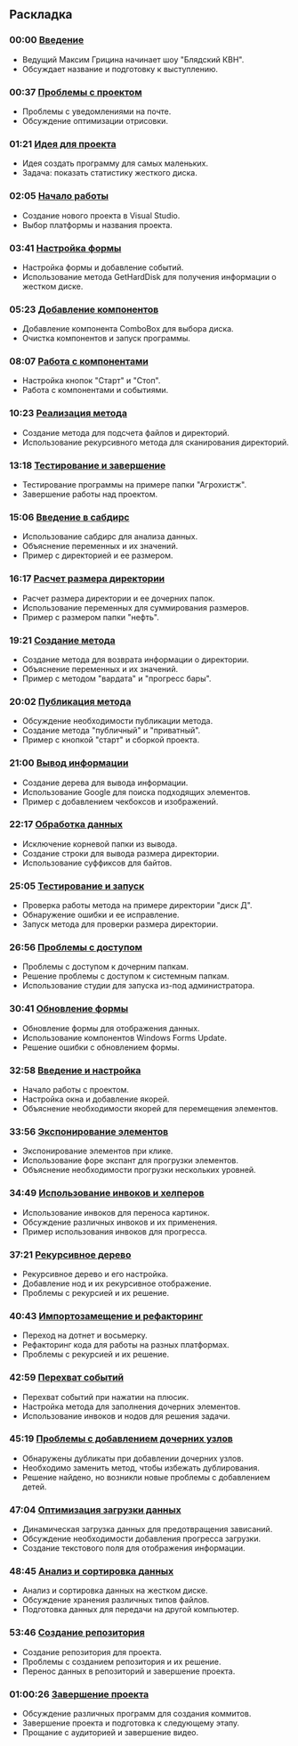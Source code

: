 ## Раскладка

### 00:00 [Введение](https://www.youtube.com/watch?v=1bBy3i7XpOU&t=0s)
- Ведущий Максим Грицина начинает шоу "Блядский КВН".
- Обсуждает название и подготовку к выступлению.

### 00:37 [Проблемы с проектом](https://www.youtube.com/watch?v=1bBy3i7XpOU&t=37s)
- Проблемы с уведомлениями на почте.
- Обсуждение оптимизации отрисовки.

### 01:21 [Идея для проекта](https://www.youtube.com/watch?v=1bBy3i7XpOU&t=81s)
- Идея создать программу для самых маленьких.
- Задача: показать статистику жесткого диска.

### 02:05 [Начало работы](https://www.youtube.com/watch?v=1bBy3i7XpOU&t=125s)
- Создание нового проекта в Visual Studio.
- Выбор платформы и названия проекта.

### 03:41 [Настройка формы](https://www.youtube.com/watch?v=1bBy3i7XpOU&t=221s)
- Настройка формы и добавление событий.
- Использование метода GetHardDisk для получения информации о жестком диске.

### 05:23 [Добавление компонентов](https://www.youtube.com/watch?v=1bBy3i7XpOU&t=323s)
- Добавление компонента ComboBox для выбора диска.
- Очистка компонентов и запуск программы.

### 08:07 [Работа с компонентами](https://www.youtube.com/watch?v=1bBy3i7XpOU&t=487s)
- Настройка кнопок "Старт" и "Стоп".
- Работа с компонентами и событиями.

### 10:23 [Реализация метода](https://www.youtube.com/watch?v=1bBy3i7XpOU&t=623s)
- Создание метода для подсчета файлов и директорий.
- Использование рекурсивного метода для сканирования директорий.

### 13:18 [Тестирование и завершение](https://www.youtube.com/watch?v=1bBy3i7XpOU&t=798s)
- Тестирование программы на примере папки "Агрохистж".
- Завершение работы над проектом.

### 15:06 [Введение в сабдирс](https://www.youtube.com/watch?v=1bBy3i7XpOU&t=906s)
- Использование сабдирс для анализа данных.
- Объяснение переменных и их значений.
- Пример с директорией и ее размером.

### 16:17 [Расчет размера директории](https://www.youtube.com/watch?v=1bBy3i7XpOU&t=977s)
- Расчет размера директории и ее дочерних папок.
- Использование переменных для суммирования размеров.
- Пример с размером папки "нефть".

### 19:21 [Создание метода](https://www.youtube.com/watch?v=1bBy3i7XpOU&t=1161s)
- Создание метода для возврата информации о директории.
- Объяснение переменных и их значений.
- Пример с методом "вардата" и "прогресс бары".

### 20:02 [Публикация метода](https://www.youtube.com/watch?v=1bBy3i7XpOU&t=1202s)
- Обсуждение необходимости публикации метода.
- Создание метода "публичный" и "приватный".
- Пример с кнопкой "старт" и сборкой проекта.

### 21:00 [Вывод информации](https://www.youtube.com/watch?v=1bBy3i7XpOU&t=1260s)
- Создание дерева для вывода информации.
- Использование Google для поиска подходящих элементов.
- Пример с добавлением чекбоксов и изображений.

### 22:17 [Обработка данных](https://www.youtube.com/watch?v=1bBy3i7XpOU&t=1337s)
- Исключение корневой папки из вывода.
- Создание строки для вывода размера директории.
- Использование суффиксов для байтов.

### 25:05 [Тестирование и запуск](https://www.youtube.com/watch?v=1bBy3i7XpOU&t=1505s)
- Проверка работы метода на примере директории "диск Д".
- Обнаружение ошибки и ее исправление.
- Запуск метода для проверки размера директории.

### 26:56 [Проблемы с доступом](https://www.youtube.com/watch?v=1bBy3i7XpOU&t=1616s)
- Проблемы с доступом к дочерним папкам.
- Решение проблемы с доступом к системным папкам.
- Использование студии для запуска из-под администратора.

### 30:41 [Обновление формы](https://www.youtube.com/watch?v=1bBy3i7XpOU&t=1841s)
- Обновление формы для отображения данных.
- Использование компонентов Windows Forms Update.
- Решение ошибки с обновлением формы.

### 32:58 [Введение и настройка](https://www.youtube.com/watch?v=1bBy3i7XpOU&t=1978s)
- Начало работы с проектом.
- Настройка окна и добавление якорей.
- Объяснение необходимости якорей для перемещения элементов.

### 33:56 [Экспонирование элементов](https://www.youtube.com/watch?v=1bBy3i7XpOU&t=2036s)
- Экспонирование элементов при клике.
- Использование форе экспант для прогрузки элементов.
- Объяснение необходимости прогрузки нескольких уровней.

### 34:49 [Использование инвоков и хелперов](https://www.youtube.com/watch?v=1bBy3i7XpOU&t=2089s)
- Использование инвоков для переноса картинок.
- Обсуждение различных инвоков и их применения.
- Пример использования инвоков для прогресса.

### 37:21 [Рекурсивное дерево](https://www.youtube.com/watch?v=1bBy3i7XpOU&t=2241s)
- Рекурсивное дерево и его настройка.
- Добавление нод и их рекурсивное отображение.
- Проблемы с рекурсией и их решение.

### 40:43 [Импортозамещение и рефакторинг](https://www.youtube.com/watch?v=1bBy3i7XpOU&t=2443s)
- Переход на дотнет и восьмерку.
- Рефакторинг кода для работы на разных платформах.
- Проблемы с рекурсией и их решение.

### 42:59 [Перехват событий](https://www.youtube.com/watch?v=1bBy3i7XpOU&t=2579s)
- Перехват событий при нажатии на плюсик.
- Настройка метода для заполнения дочерних элементов.
- Использование инвоков и нодов для решения задачи.

### 45:19 [Проблемы с добавлением дочерних узлов](https://www.youtube.com/watch?v=1bBy3i7XpOU&t=2719s)
- Обнаружены дубликаты при добавлении дочерних узлов.
- Необходимо заменить метод, чтобы избежать дублирования.
- Решение найдено, но возникли новые проблемы с добавлением детей.

### 47:04 [Оптимизация загрузки данных](https://www.youtube.com/watch?v=1bBy3i7XpOU&t=2824s)
- Динамическая загрузка данных для предотвращения зависаний.
- Обсуждение необходимости добавления прогресса загрузки.
- Создание текстового поля для отображения информации.

### 48:45 [Анализ и сортировка данных](https://www.youtube.com/watch?v=1bBy3i7XpOU&t=2925s)
- Анализ и сортировка данных на жестком диске.
- Обсуждение хранения различных типов файлов.
- Подготовка данных для передачи на другой компьютер.

### 53:46 [Создание репозитория](https://www.youtube.com/watch?v=1bBy3i7XpOU&t=3226s)
- Создание репозитория для проекта.
- Проблемы с созданием репозитория и их решение.
- Перенос данных в репозиторий и завершение проекта.

### 01:00:26 [Завершение проекта](https://www.youtube.com/watch?v=1bBy3i7XpOU&t=3626s)
- Обсуждение различных программ для создания коммитов.
- Завершение проекта и подготовка к следующему этапу.
- Прощание с аудиторией и завершение видео.
